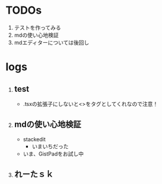 # TODOs
1. テストを作ってみる
1. mdの使い心地検証
1. mdエディターについては後回し

# logs
1. ## test
	- .tsxの拡張子にしないと<>をタグとしてくれなので注意！
1. ## mdの使い心地検証
	- stackedit
		- いまいちだった
	- いま、GistPadをお試し中
1. ## れーたｓｋ